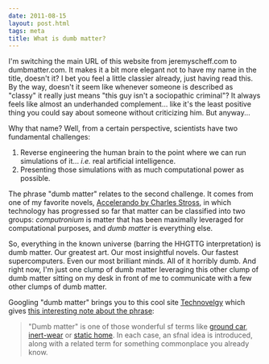 ```yaml
---
date: 2011-08-15
layout: post.html
tags: meta
title: What is dumb matter?
---
```


<p>I'm switching the main URL of this website from jeremyscheff.com to dumbmatter.com. It makes it a bit more elegant not to have my name in the title, doesn't it? I bet you feel a little classier already, just having read this. By the way, doesn't it seem like whenever someone is described as "classy" it really just means "this guy isn't a sociopathic criminal"? It always feels like almost an underhanded complement... like it's the least positive thing you could say about someone without criticizing him. But anyway...</p>

<!--more-->

<p>Why that name? Well, from a certain perspective, scientists have two fundamental challenges:</p>

<ol>
<li>Reverse engineering the human brain to the point where we can run simulations of it... <i>i.e.</i> real artificial intelligence.</li>
<li>Presenting those simulations with as much computational power as possible.</li>
</ol>

<p>The phrase "dumb matter" relates to the second challenge. It comes from one of my favorite novels, <a href="http://en.wikipedia.org/wiki/Accelerando_%28novel%29">Accelerando by Charles Stross</a>, in which technology has progressed so far that matter can be classified into two groups: <em>computronium</em> is matter that has been maximally leveraged for computational purposes, and <em>dumb matter</em> is everything else.</p>

<p>So, everything in the known universe (barring the HHGTTG interpretation) is dumb matter. Our greatest art. Our most insightful novels. Our fastest supercomputers. Even our most brilliant minds. All of it horribly dumb. And right now, I'm just one clump of dumb matter leveraging this other clump of dumb matter sitting on my desk in front of me to communicate with a few other clumps of dumb matter.</p>

<p>Googling "dumb matter" brings you to this cool site <a href="http://www.technovelgy.com/">Technovelgy</a> which gives <a href="http://www.technovelgy.com/ct/content.asp?Bnum=1511">this interesting note about the phrase</a>:</p>

<blockquote>"Dumb matter" is one of those wonderful sf terms like <a href="http://www.technovelgy.com/content.asp?Bnum=340">ground car</a>, <a href="http://www.technovelgy.com/content.asp?Bnum=1207">inert-wear</a> or <a href="http://www.technovelgy.com/content.asp?Bnum=1208">static home</a>. In each case, an sfnal idea is introduced, along with a related term for something commonplace you already know.</blockquote>
